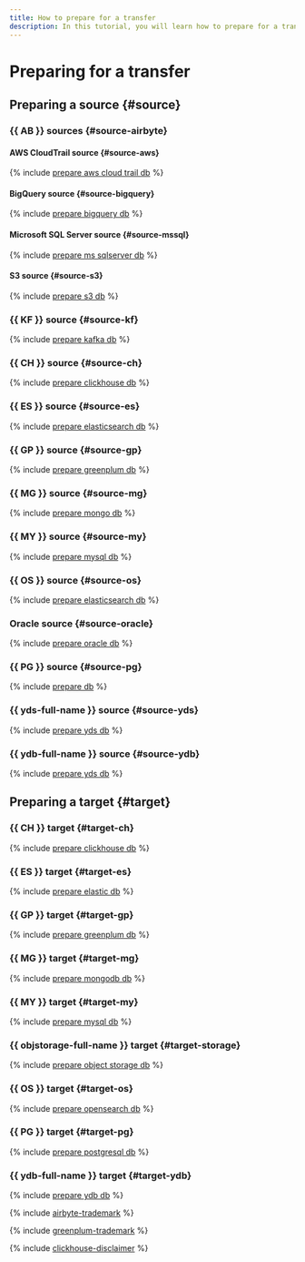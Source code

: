 ```yaml
---
title: How to prepare for a transfer
description: In this tutorial, you will learn how to prepare for a transfer.
---
```


# Preparing for a transfer


## Preparing a source {#source}

### {{ AB }} sources {#source-airbyte}

#### AWS CloudTrail source {#source-aws}

{% include [prepare aws cloud trail db](../../_includes/data-transfer/endpoints/sources/aws-cloudtrail-prepare.md) %}

#### BigQuery source {#source-bigquery}

{% include [prepare bigquery db](../../_includes/data-transfer/endpoints/sources/bigquery-prepare.md) %}

#### Microsoft SQL Server source {#source-mssql}

{% include [prepare ms sqlserver db](../../_includes/data-transfer/endpoints/sources/ms-sqlserver-prepare.md) %}

#### S3 source {#source-s3}

{% include [prepare s3 db](../../_includes/data-transfer/endpoints/sources/s3-prepare.md) %}


### {{ KF }} source {#source-kf}

{% include [prepare kafka db](../../_includes/data-transfer/endpoints/sources/kafka.md) %}

### {{ CH }} source {#source-ch}

{% include [prepare clickhouse db](../../_includes/data-transfer/endpoints/sources/clickhouse-prepare.md) %}

### {{ ES }} source {#source-es}


{% include [prepare elasticsearch db](../../_includes/data-transfer/endpoints/sources/elasticsearch-prepare.md) %}

### {{ GP }} source {#source-gp}


{% include [prepare greenplum db](../../_includes/data-transfer/endpoints/sources/greenplum-prepare.md) %}


### {{ MG }} source {#source-mg}


{% include [prepare mongo db](../../_includes/data-transfer/endpoints/sources/mongodb-prepare.md) %}

### {{ MY }} source {#source-my}

{% include [prepare mysql db](../../_includes/data-transfer/endpoints/sources/mysql-prepare.md) %}

### {{ OS }} source {#source-os}

{% include [prepare elasticsearch db](../../_includes/data-transfer/endpoints/sources/opensearch-prepare.md) %}

### Oracle source {#source-oracle}

{% include [prepare oracle db](../../_includes/data-transfer/endpoints/sources/oracle-prepare.md) %}

### {{ PG }} source {#source-pg}

{% include [prepare db](../../_includes/data-transfer/endpoints/sources/pg-prepare.md) %}



### {{ yds-full-name }} source {#source-yds}

{% include [prepare yds db](../../_includes/data-transfer/endpoints/sources/yds-prepare.md) %}


### {{ ydb-full-name }} source {#source-ydb}

{% include [prepare yds db](../../_includes/data-transfer/endpoints/sources/ydb-prepare.md) %}


## Preparing a target {#target}

### {{ CH }} target {#target-ch}

{% include [prepare clickhouse db](../../_includes/data-transfer/endpoints/targets/clickhouse-prepare.md) %}

### {{ ES }} target {#target-es}


{% include [prepare elastic db](../../_includes/data-transfer/endpoints/targets/elasticsearch-prepare.md) %}

### {{ GP }} target {#target-gp}


{% include [prepare greenplum db](../../_includes/data-transfer/endpoints/targets/greenplum-prepare.md) %}


### {{ MG }} target {#target-mg}


{% include [prepare mongodb db](../../_includes/data-transfer/endpoints/targets/mongodb-prepare.md) %}

### {{ MY }} target {#target-my}

{% include [prepare mysql db](../../_includes/data-transfer/endpoints/targets/mysql-prepare.md) %}

### {{ objstorage-full-name }} target {#target-storage}

{% include [prepare object storage db](../../_includes/data-transfer/endpoints/targets/object-storage-prepare.md) %}

### {{ OS }} target {#target-os}

{% include [prepare opensearch db](../../_includes/data-transfer/endpoints/targets/opensearch-prepare.md) %}

### {{ PG }} target {#target-pg}

{% include [prepare postgresql db](../../_includes/data-transfer/endpoints/targets/pg-prepare.md) %}



### {{ ydb-full-name }} target {#target-ydb}

{% include [prepare ydb db](../../_includes/data-transfer/endpoints/targets/ydb-prepare.md) %}


{% include [airbyte-trademark](../../_includes/data-transfer/airbyte-trademark.md) %}

{% include [greenplum-trademark](../../_includes/mdb/mgp/trademark.md) %}


{% include [clickhouse-disclaimer](../../_includes/clickhouse-disclaimer.md) %}